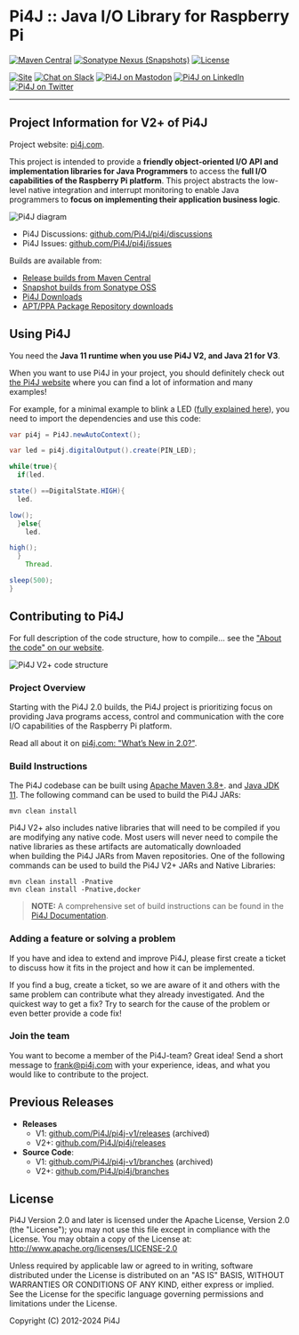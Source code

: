 Pi4J :: Java I/O Library for Raspberry Pi
==========================================================================

[![Maven Central](https://maven-badges.herokuapp.com/maven-central/com.pi4j/pi4j-core/badge.svg)](https://maven-badges.herokuapp.com/maven-central/com.pi4j/pi4j-core)
[![Sonatype Nexus (Snapshots)](https://img.shields.io/nexus/s/com.pi4j/pi4j-core?server=https%3A%2F%2Foss.sonatype.org)](https://oss.sonatype.org/#nexus-search;gav~com.pi4j~~~~)
[![License](https://img.shields.io/github/license/pi4j/pi4j)](http://www.apache.org/licenses/LICENSE-2.0)

[![Site](https://img.shields.io/badge/Website-pi4j.com-green)](https://pi4j.com)
[![Chat on Slack](https://img.shields.io/badge/Chat-on%20Slack-blue)](https://join.slack.com/t/pi4j/shared_invite/zt-1ttqt8wgj-E6t69qaLrNuCMPLiYnBCsg)
[![Pi4J on Mastodon](https://img.shields.io/badge/Mastodon-white?logo=mastodon&logoColor=black)](https://foojay.social/@pi4j)
[![Pi4J on LinkedIn](https://img.shields.io/badge/LinkedIn-white?logo=linkedin&logoColor=black)](https://be.linkedin.com/company/pi4j)
[![Pi4J on Twitter](https://img.shields.io/badge/Twitter-white?logo=twitter&logoColor=black)](https://twitter.com/pi4j)

---

## Project Information for V2+ of Pi4J

Project website: [pi4j.com](https://pi4j.com/).

This project is intended to provide a **friendly object-oriented I/O API and implementation libraries for Java
Programmers** to access the **full I/O capabilities of the Raspberry Pi platform**. This project abstracts the low-level
native integration and interrupt monitoring to enable Java programmers to **focus on implementing their application
business logic**.

![Pi4J diagram](https://pi4j.com/assets/about/home/pi4j-overview.jpg)

* Pi4J Discussions: [github.com/Pi4J/pi4j/discussions](https://github.com/Pi4J/pi4j/discussions)
* Pi4J Issues: [github.com/Pi4J/pi4j/issues](https://github.com/Pi4J/pi4j/issues)

Builds are available from:

* [Release builds from Maven Central](http://search.maven.org/#search%7Cga%7C1%7Ccom.pi4j)
* [Snapshot builds from Sonatype OSS](https://oss.sonatype.org/index.html#nexus-search;quick~pi4j)
* [Pi4J Downloads](https://pi4j.com/download)
* [APT/PPA Package Repository downloads](https://github.com/Pi4J/download)

## Using Pi4J

You need the **Java 11 runtime when you use Pi4J V2, and Java 21 for V3**.

When you want to use Pi4J in your project, you should definitely check out [the Pi4J website](https://pi4j.com) where
you can find a lot of information and many examples!

For example, for a minimal example to blink a
LED ([fully explained here](https://pi4j.com/getting-started/minimal-example-application/)), you need to import the
dependencies and use this code:

```java
var pi4j = Pi4J.newAutoContext();

var led = pi4j.digitalOutput().create(PIN_LED);

while(true){
  if(led.

state() ==DigitalState.HIGH){
  led.

low();
  }else{
    led.

high();
  }
    Thread.

sleep(500);
}
```

## Contributing to Pi4J

For full description of the code structure, how to compile... see
the ["About the code" on our website](https://pi4j.com/architecture/about-the-code/).

![Pi4J V2+ code structure](assets/draw.io/pi4j-code-structure.jpg)

### Project Overview

Starting with the Pi4J 2.0 builds, the Pi4J project is prioritizing focus
on providing Java programs access, control and communication with the core
I/O capabilities of the Raspberry Pi platform.

Read all about it on [pi4j.com: "What’s New in 2.0?"](https://pi4j.com/about/new-in/).

### Build Instructions

The Pi4J codebase can be built using [Apache Maven 3.8+](https://maven.apache.org/).
and [Java JDK 11](https://openjdk.java.net/).
The following command can be used to build the Pi4J JARs:

```
mvn clean install
```

Pi4J V2+ also includes native libraries that will need to be compiled if you are modifying any native code.
Most users will never need to compile the native libraries as these artifacts are automatically downloaded  
when building the Pi4J JARs from Maven repositories. One of the following commands can be used to build
the Pi4J V2+ JARs and Native Libraries:

```
mvn clean install -Pnative
mvn clean install -Pnative,docker
```

> **NOTE:** A comprehensive set of build instructions can be found in
> the [Pi4J Documentation](https://pi4j.com/architecture/about-the-code/build-instructions/).

### Adding a feature or solving a problem

If you have and idea to extend and improve Pi4J, please first create a ticket to discuss how
it fits in the project and how it can be implemented.

If you find a bug, create a ticket, so we are aware of it and others with the same problem can
contribute what they already investigated. And the quickest way to get a fix? Try to search for
the cause of the problem or even better provide a code fix!

### Join the team

You want to become a member of the Pi4J-team? Great idea! Send a short message to frank@pi4j.com
with your experience, ideas, and what you would like to contribute to the project.

## Previous Releases

* **Releases**
  * V1: [github.com/Pi4J/pi4j-v1/releases](https://github.com/Pi4J/pi4j-v1/releases) (archived)
  * V2+: [github.com/Pi4J/pi4j/releases](https://github.com/Pi4J/pi4j/releases)
* **Source Code**:
  * V1: [github.com/Pi4J/pi4j-v1/branches](https://github.com/Pi4J/pi4j-v1/branches) (archived)
  * V2+: [github.com/Pi4J/pi4j/branches](https://github.com/Pi4J/pi4j/branches)

## License

Pi4J Version 2.0 and later is licensed under the Apache License,
Version 2.0 (the "License"); you may not use this file except in
compliance with the License. You may obtain a copy of the License at:
http://www.apache.org/licenses/LICENSE-2.0

Unless required by applicable law or agreed to in writing, software
distributed under the License is distributed on an "AS IS" BASIS,
WITHOUT WARRANTIES OR CONDITIONS OF ANY KIND, either express or implied.
See the License for the specific language governing permissions and
limitations under the License.

Copyright (C) 2012-2024 Pi4J